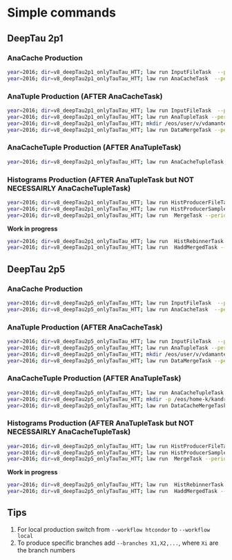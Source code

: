 # Simple commands

## DeepTau 2p1

### AnaCache Production
```sh
year=2016; dir=v8_deepTau2p1_onlyTauTau_HTT; law run InputFileTask  --period Run2_${year} --version ${dir}
year=2016; dir=v8_deepTau2p1_onlyTauTau_HTT; law run AnaCacheTask  --period Run2_${year} --workflow htcondor --version ${dir} --transfer-logs
```

### AnaTuple Production (AFTER AnaCacheTask)
```sh
year=2016; dir=v8_deepTau2p1_onlyTauTau_HTT; law run InputFileTask  --period Run2_${year} --version ${dir}
year=2016; dir=v8_deepTau2p1_onlyTauTau_HTT; law run AnaTupleTask --period Run2_${year} --version ${dir} --workflow htcondor --transfer-logs
year=2016; dir=v8_deepTau2p1_onlyTauTau_HTT; mkdir /eos/user/v/vdamante/HH_bbtautau_resonant_Run2/${dir}/Run2_${year}/data
year=2016; dir=v8_deepTau2p1_onlyTauTau_HTT; law run DataMergeTask --period Run2_${year} --version ${dir} --workflow htcondor --transfer-logs
```

### AnaCacheTuple Production (AFTER AnaTupleTask)
```sh
year=2016; dir=v8_deepTau2p1_onlyTauTau_HTT; law run AnaCacheTupleTask --period Run2_${year} --version ${dir} --workflow htcondor --transfer-logs
```

### Histograms Production (AFTER AnaTupleTask but NOT NECESSAIRLY AnaCacheTupleTask)
```sh
year=2016; dir=v8_deepTau2p1_onlyTauTau_HTT; law run HistProducerFileTask --period Run2_${year} --version ${dir} --workflow htcondor --transfer-logs
year=2016; dir=v8_deepTau2p1_onlyTauTau_HTT; law run HistProducerSampleTask --period Run2_${year} --version ${dir} --workflow htcondor --transfer-logs
year=2016; dir=v8_deepTau2p1_onlyTauTau_HTT; law run  MergeTask --period Run2_${year}  --version ${dir}  --workflow htcondor --transfer-logs
```

**Work in progress**
```sh
year=2016; dir=v8_deepTau2p1_onlyTauTau_HTT; law run  HistRebinnerTask --period Run2_${year}  --version ${dir}  --workflow htcondor --transfer-logs #This does something only for KinFit_m, currently
year=2016; dir=v8_deepTau2p1_onlyTauTau_HTT; law run  HaddMergedTask --period Run2_${year}  --version ${dir}  --workflow htcondor --transfer-logs
```

## DeepTau 2p5

### AnaCache Production
```sh
year=2016; dir=v8_deepTau2p5_onlyTauTau_HTT; law run InputFileTask  --period Run2_${year} --version ${dir}
year=2016; dir=v8_deepTau2p5_onlyTauTau_HTT; law run AnaCacheTask  --period Run2_${year} --workflow htcondor --version ${dir} --transfer-logs --customisations deepTauVersion=2p5
```

### AnaTuple Production (AFTER AnaCacheTask)
```sh
year=2016; dir=v8_deepTau2p5_onlyTauTau_HTT; law run InputFileTask  --period Run2_${year} --version ${dir}
year=2016; dir=v8_deepTau2p5_onlyTauTau_HTT; law run AnaTupleTask --period Run2_${year} --version ${dir} --workflow htcondor --transfer-logs --customisations deepTauVersion=2p5
year=2016; dir=v8_deepTau2p5_onlyTauTau_HTT; mkdir /eos/user/v/vdamante/HH_bbtautau_resonant_Run2/${dir}/Run2_${year}/data
year=2016; dir=v8_deepTau2p5_onlyTauTau_HTT; law run DataMergeTask --period Run2_${year} --version ${dir} --workflow htcondor --transfer-logs --customisations deepTauVersion=2p5 # not sure it's needed in this step but I add it usually
```

### AnaCacheTuple Production (AFTER AnaTupleTask)
```sh
year=2016; dir=v8_deepTau2p5_onlyTauTau_HTT; law run AnaCacheTupleTask --period Run2_${year} --version ${dir} --workflow htcondor --transfer-logs --customisations deepTauVersion=2p5
year=2016; dir=v8_deepTau2p5_onlyTauTau_HTT; mkdir -p /eos/home-k/kandroso/cms-hh-bbtautau/anaCache/Run2_${year}/data/${dir}
year=2016; dir=v8_deepTau2p5_onlyTauTau_HTT; law run DataCacheMergeTask --period Run2_${year} --version ${dir} --workflow htcondor --transfer-logs --customisations deepTauVersion=2p5
```

### Histograms Production (AFTER AnaTupleTask but NOT NECESSAIRLY AnaCacheTupleTask)
```sh
year=2016; dir=v8_deepTau2p5_onlyTauTau_HTT; law run HistProducerFileTask --period Run2_${year} --version ${dir} --workflow htcondor --transfer-logs
year=2016; dir=v8_deepTau2p5_onlyTauTau_HTT; law run HistProducerSampleTask --period Run2_${year} --version ${dir} --workflow htcondor --transfer-logs
year=2016; dir=v8_deepTau2p5_onlyTauTau_HTT; law run  MergeTask --period Run2_${year}  --version ${dir}  --workflow htcondor --transfer-logs
```

**Work in progress**
```sh
year=2016; dir=v8_deepTau2p5_onlyTauTau_HTT; law run  HistRebinnerTask --period Run2_${year}  --version ${dir}  --workflow htcondor --transfer-logs #This does something only for KinFit_m, currently
year=2016; dir=v8_deepTau2p5_onlyTauTau_HTT; law run  HaddMergedTask --period Run2_${year}  --version ${dir}  --workflow htcondor --transfer-logs
```

## Tips
1. For local production switch from `--workflow htcondor` to `--workflow local`
1. To produce specific branches add `--branches X1,X2,...`, where `Xi` are the branch numbers